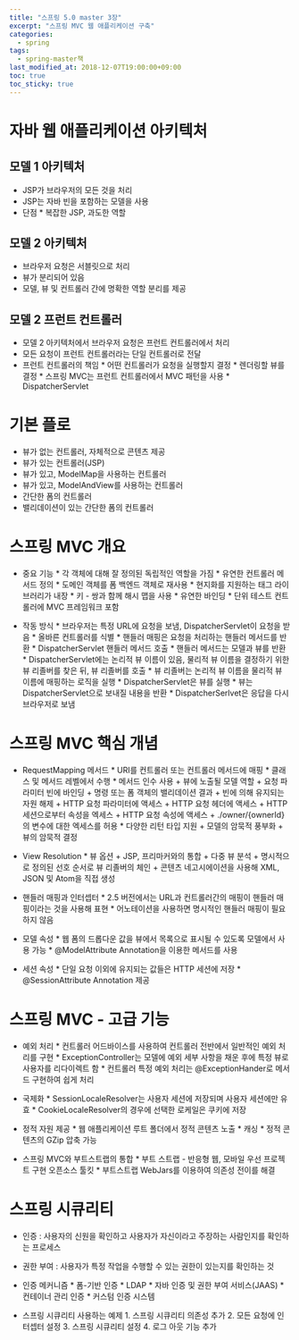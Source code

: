 ```yaml
---
title: "스프링 5.0 master 3장"
excerpt: "스프링 MVC 웹 애플리케이션 구축"
categories:
  - spring
tags:
  - spring-master책
last_modified_at: 2018-12-07T19:00:00+09:00
toc: true
toc_sticky: true
---
```


# 자바 웹 애플리케이션 아키텍처

## 모델 1 아키텍처

- JSP가 브라우저의 모든 것을 처리
- JSP는 자바 빈을 포함하는 모델을 사용
- 단점
      * 복잡한 JSP, 과도한 역할

## 모델 2 아키텍처

- 브라우저 요청은 서블릿으로 처리
- 뷰가 분리되어 있음
- 모델, 뷰 및 컨트롤러 간에 명확한 역할 분리를 제공

## 모델 2 프런트 컨트롤러

- 모델 2 아키텍처에서 브라우저 요청은 프런트 컨트롤러에서 처리
- 모든 요청이 프런트 컨트롤러라는 단일 컨트롤러로 전달
- 프런트 컨트롤러의 책임
      * 어떤 컨트롤러가 요청을 실행할지 결정
      * 렌더링할 뷰를 결정
      * 스프링 MVC는 프런트 컨트롤러에서 MVC 패턴을 사용
      * DispatcherServlet

# 기본 플로

- 뷰가 없는 컨트롤러, 자체적으로 콘텐츠 제공
- 뷰가 있는 컨트롤러(JSP)
- 뷰가 있고, ModelMap을 사용하는 컨트롤러
- 뷰가 있고, ModelAndView를 사용하는 컨트롤러
- 간단한 폼의 컨트롤러
- 밸리데이션이 있는 간단한 폼의 컨트롤러

# 스프링 MVC 개요

- 중요 기능
      * 각 객체에 대해 잘 정의된 독립적인 역할을 가짐
      * 유연한 컨트롤러 메서드 정의
      * 도메인 객체를 폼 백엔드 객체로 재사용
      * 현지화를 지원하는 태그 라이브러리가 내장
      * 키 - 쌍과 함께 해시 맵을 사용
      * 유연한 바인딩
      * 단위 테스트 컨트롤러에 MVC 프레임워크 포함

- 작동 방식
      * 브라우저는 특정 URL에 요청을 보냄, DispatcherServlet이 요청을 받음
      * 올바른 컨트롤러를 식별
      * 핸들러 매핑은 요청을 처리하는 핸들러 메서드를 반환
      * DispatcherServlet 핸들러 메서드 호출
      * 핸들러 메서드는 모델과 뷰를 반환
      * DispatcherServlet에는 논리적 뷰 이름이 있음, 물리적 뷰 이름을 결정하기 위한 뷰 리졸버를 찾은 뒤, 뷰 리졸버를 호출
      * 뷰 리졸버는 논리적 뷰 이름을 물리적 뷰 이름에 매핑하는 로직을 실행
      * DispatcherServlet은 뷰를 실행
      * 뷰는 DispatcherServlet으로 보내질 내용을 반환
      * DispatcherSerlvet은 응답을 다시 브라우저로 보냄

# 스프링 MVC 핵심 개념

- RequestMapping 메서드
      * URI를 컨트롤러 또는 컨트롤러 메서드에 매핑
      * 클래스 및 메서드 레벨에서 수행
      * 메서드 인수 사용
        + 뷰에 노출될 모델 역할
        + 요청 파라미터 빈에 바인딩
        + 명령 또는 폼 객체의 밸리데이션 결과
        + 빈에 의해 유지되는 자원 해제
        + HTTP 요청 파라미터에 액세스
        + HTTP 요청 헤더에 액세스
        + HTTP 세션으로부터 속성을 엑세스
        + HTTP 요청 속성에 액세스
        + ./owner/{ownerId}의 변수에 대한 엑세스를 허용
      * 다양한 리턴 타입 지원
        + 모델의 암묵적 풍부화
        + 뷰의 암묵적 결정  

- View Resolution
      * 뷰 옵션
        + JSP, 프리마커와의 통합
        + 다중 뷰 분석
        + 명시적으로 정의된 선호 순서로 뷰 리졸버의 체인
        + 콘텐츠 네고시에이션을 사용해 XML, JSON 및 Atom을 직접 생성

- 핸들러 매핑과 인터셉터
      * 2.5 버전에서는 URL과 컨트롤러간의 매핑이 핸들러 매핑이라는 것을 사용해 표현
      * 어노테이션을 사용하면 명시적인 핸들러 매핑이 필요하지 않음

- 모델 속성
      * 웹 폼의 드롭다운 값을 뷰에서 목록으로 표시될 수 있도록 모델에서 사용 가능
      * @ModelAttribute Annotation을 이용한 메서드를 사용

- 세션 속성
      * 단일 요청 이외에 유지되는 값들은 HTTP 세션에 저장
      * @SessionAttribute Annotation 제공

# 스프링 MVC - 고급 기능

- 예외 처리
      * 컨트롤러 어드바이스를 사용하여 컨트롤러 전반에서 일반적인 예외 처리를 구현
      * ExceptionController는 모델에 예외 세부 사항을 채운 후에 특정 뷰로 사용자를 리다이렉트 함
      * 컨트롤러 특정 예외 처리는 @ExceptionHander로 메서드 구현하여 쉽게 처리

- 국제화
      * SessionLocaleResolver는 사용자 세션에 저장되며 사용자 세션에만 유효
      * CookieLocaleResolver의 경우에 선택한 로케일은 쿠키에 저장

- 정적 자원 제공
      * 웹 애플리케이션 루트 폴더에서 정적 콘텐츠 노출
      * 캐싱
      * 정적 콘텐츠의 GZip 압축 가능

- 스프링 MVC와 부트스트랩의 통합
      * 부트 스트랩 - 반응형 웹, 모바일 우선 프로젝트 구현 오픈소스 툴킷
      * 부트스트랩 WebJars를 이용하여 의존성 전이를 해결

# 스프링 시큐리티

- 인증 : 사용자의 신원을 확인하고 사용자가 자신이라고 주장하는 사람인지를 확인하는 프로세스

- 권한 부여 : 사용자가 특정 작업을 수행할 수 있는 권한이 있는지를 확인하는 것

- 인증 메커니즘
      * 폼-기반 인증
      * LDAP
      * 자바 인증 및 권한 부여 서비스(JAAS)
      * 컨테이너 관리 인증
      * 커스텀 인증 시스템

- 스프링 시큐리티 사용하는 예제
      1. 스프링 시큐리티 의존성 추가
      2. 모든 요청에 인터셉터 설정
      3. 스프링 시큐리티 설정
      4. 로그 아웃 기능 추가
